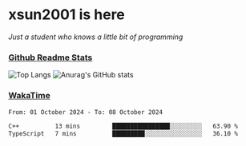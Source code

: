 # xsun2001 is here

*Just a student who knows a little bit of programming*

### [Github Readme Stats](https://github.com/anuraghazra/github-readme-stats)

![Top Langs](https://github-readme-stats.vercel.app/api/top-langs/?username=xsun2001&layout=compact&theme=radical) ![Anurag's GitHub stats](https://github-readme-stats.vercel.app/api?username=xsun2001&show_icons=true&theme=radical)

### [WakaTime](https://wakatime.com)

<!--START_SECTION:waka-->

```txt
From: 01 October 2024 - To: 08 October 2024

C++          13 mins         ████████████████░░░░░░░░░   63.90 %
TypeScript   7 mins          █████████░░░░░░░░░░░░░░░░   36.10 %
```

<!--END_SECTION:waka-->
